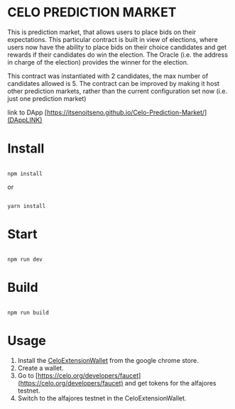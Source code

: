 # CELO PREDICTION MARKET
This is prediction market, that allows users to place bids on their expectations. This particular contract is built in view of elections, where users now have the ability to place bids on their choice candidates and get rewards if their candidates do win the election. The Oracle (i.e. the address in charge of the election) provides the winner for the election.

This contract was instantiated with 2 candidates, the max number of candidates allowed is 5. 
The contract can be improved by making it host other prediction markets, rather than the current configuration set now (i.e. just one prediction market)

link to DApp [https://itsenoitseno.github.io/Celo-Prediction-Market/](DAppLINK)
# Install

```

npm install

```

or 

```

yarn install

```

# Start

```

npm run dev

```

# Build

```

npm run build

```
# Usage
1. Install the [CeloExtensionWallet](https://chrome.google.com/webstore/detail/celoextensionwallet/kkilomkmpmkbdnfelcpgckmpcaemjcdh?hl=en) from the google chrome store.
2. Create a wallet.
3. Go to [https://celo.org/developers/faucet](https://celo.org/developers/faucet) and get tokens for the alfajores testnet.
4. Switch to the alfajores testnet in the CeloExtensionWallet.